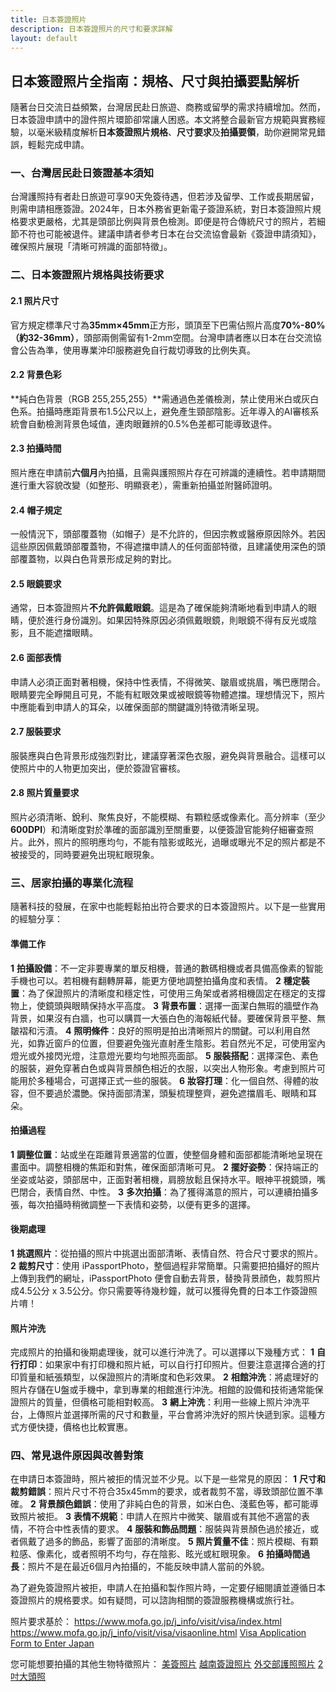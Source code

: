 ```yaml
---
title: 日本簽證照片
description: 日本簽證照片的尺寸和要求詳解
layout: default
---
```


## 日本簽證照片全指南：規格、尺寸與拍攝要點解析

隨著台日交流日益頻繁，台灣居民赴日旅遊、商務或留學的需求持續增加。然而，日本簽證申請中的證件照片環節卻常讓人困惑。本文將整合最新官方規範與實務經驗，以毫米級精度解析**日本簽證照片規格**、**尺寸要求**及**拍攝要領**，助你避開常見錯誤，輕鬆完成申請。

### 一、台灣居民赴日簽證基本須知
台灣護照持有者赴日旅遊可享90天免簽待遇，但若涉及留學、工作或長期居留，則需申請相應簽證。2024年，日本外務省更新電子簽證系統，對日本簽證照片規格要求更嚴格，尤其是頭部比例與背景色檢測。即便是符合傳統尺寸的照片，若細節不符也可能被退件。建議申請者參考日本在台交流協會最新《簽證申請須知》，確保照片展現「清晰可辨識的面部特徵」。

### 二、**日本簽證照片規格與技術要求**
#### 2.1 照片尺寸
官方規定標準尺寸為**35mm×45mm**正方形，頭頂至下巴需佔照片高度**70%-80%（約32-36mm）**，頭部兩側需留有1-2mm空間。台灣申請者應以日本在台交流協會公告為準，使用專業沖印服務避免自行裁切導致的比例失真。

#### 2.2 背景色彩
**純白色背景（RGB 255,255,255）**需通過色差儀檢測，禁止使用米白或灰白色系。拍攝時應距背景布1.5公尺以上，避免產生頸部陰影。近年導入的AI審核系統會自動檢測背景色域值，連肉眼難辨的0.5%色差都可能導致退件。

#### 2.3 拍攝時間
照片應在申請前**六個月**內拍攝，且需與護照照片存在可辨識的連續性。若申請期間進行重大容貌改變（如整形、明顯衰老），需重新拍攝並附醫師證明。

#### 2.4 帽子規定
一般情況下，頭部覆蓋物（如帽子）是不允許的，但因宗教或醫療原因除外。若因這些原因佩戴頭部覆蓋物，不得遮擋申請人的任何面部特徵，且建議使用深色的頭部覆蓋物，以與白色背景形成足夠的對比。

#### 2.5 眼鏡要求
通常，日本簽證照片**不允許佩戴眼鏡**。這是為了確保能夠清晰地看到申請人的眼睛，便於進行身份識別。如果因特殊原因必須佩戴眼鏡，則眼鏡不得有反光或陰影，且不能遮擋眼睛。

#### 2.6 面部表情
申請人必須正面對著相機，保持中性表情，不得微笑、皺眉或挑眉，嘴巴應閉合。眼睛要完全睜開且可見，不能有紅眼效果或被眼鏡等物體遮擋。理想情況下，照片中應能看到申請人的耳朵，以確保面部的關鍵識別特徵清晰呈現。

#### 2.7 服裝要求
服裝應與白色背景形成強烈對比，建議穿著深色衣服，避免與背景融合。這樣可以使照片中的人物更加突出，便於簽證官審核。

#### 2.8 照片質量要求
照片必須清晰、銳利、聚焦良好，不能模糊、有顆粒感或像素化。高分辨率（至少**600DPI**）和清晰度對於準確的面部識別至關重要，以便簽證官能夠仔細審查照片。此外，照片的照明應均勻，不能有陰影或眩光，過曝或曝光不足的照片都是不被接受的，同時要避免出現紅眼現象。

### 三、居家拍攝的專業化流程
隨著科技的發展，在家中也能輕鬆拍出符合要求的日本簽證照片。以下是一些實用的經驗分享：
#### 準備工作
**1** **拍攝設備**：不一定非要專業的單反相機，普通的數碼相機或者具備高像素的智能手機也可以。若相機有翻轉屏幕，能更方便地調整拍攝角度和表情。
**2** **穩定裝置**：為了保證照片的清晰度和穩定性，可使用三角架或者將相機固定在穩定的支撐物上，使鏡頭與眼睛保持水平高度。
**3** **背景布置**：選擇一面潔白無瑕的牆壁作為背景，如果沒有白牆，也可以購買一大張白色的海報紙代替。要確保背景平整、無皺褶和污漬。
**4** **照明條件**：良好的照明是拍出清晰照片的關鍵。可以利用自然光，如靠近窗戶的位置，但要避免強光直射產生陰影。若自然光不足，可使用室內燈光或外接閃光燈，注意燈光要均勻地照亮面部。
**5** **服裝搭配**：選擇深色、素色的服裝，避免穿著白色或與背景顏色相近的衣服，以突出人物形象。考慮到照片可能用於多種場合，可選擇正式一些的服裝。
**6** **妝容打理**：化一個自然、得體的妝容，但不要過於濃艷。保持面部清潔，頭髮梳理整齊，避免遮擋眉毛、眼睛和耳朵。

#### 拍攝過程
**1** **調整位置**：站或坐在距離背景適當的位置，使整個身體和面部都能清晰地呈現在畫面中。調整相機的焦距和對焦，確保面部清晰可見。
**2** **擺好姿勢**：保持端正的坐姿或站姿，頭部居中，正面對著相機，肩膀放鬆且保持水平。眼神平視鏡頭，嘴巴閉合，表情自然、中性。
**3** **多次拍攝**：為了獲得滿意的照片，可以連續拍攝多張，每次拍攝時稍微調整一下表情和姿勢，以便有更多的選擇。

#### 後期處理
**1** **挑選照片**：從拍攝的照片中挑選出面部清晰、表情自然、符合尺寸要求的照片。
**2** **裁剪尺寸**：使用 iPassportPhoto，整個過程非常簡單。只需要把拍攝好的照片上傳到我們的網址，iPassportPhoto 便會自動去背景，替換背景顔色，裁剪照片成4.5公分 x 3.5公分。你只需要等待幾秒鐘，就可以獲得免費的日本工作簽證照片唷！

#### 照片沖洗
完成照片的拍攝和後期處理後，就可以進行沖洗了。可以選擇以下幾種方式：
**1** **自行打印**：如果家中有打印機和照片紙，可以自行打印照片。但要注意選擇合適的打印質量和紙張類型，以保證照片的清晰度和色彩效果。
**2** **相館沖洗**：將處理好的照片存儲在U盤或手機中，拿到專業的相館進行沖洗。相館的設備和技術通常能保證照片的質量，但價格可能相對較高。
**3** **網上沖洗**：利用一些線上照片沖洗平台，上傳照片並選擇所需的尺寸和數量，平台會將沖洗好的照片快遞到家。這種方式方便快捷，價格也比較實惠。

### 四、常見退件原因與改善對策
在申請日本簽證時，照片被拒的情況並不少見。以下是一些常見的原因：
**1** **尺寸和裁剪錯誤**：照片尺寸不符合35x45mm的要求，或者裁剪不當，導致頭部位置不準確。
**2** **背景顏色錯誤**：使用了非純白色的背景，如米白色、淺藍色等，都可能導致照片被拒。
**3** **表情不規範**：申請人在照片中微笑、皺眉或有其他不適當的表情，不符合中性表情的要求。
**4** **服裝和飾品問題**：服裝與背景顏色過於接近，或者佩戴了過多的飾品，影響了面部的清晰度。
**5** **照片質量不佳**：照片模糊、有顆粒感、像素化，或者照明不均勻，存在陰影、眩光或紅眼現象。
**6** **拍攝時間過長**：照片不是在最近6個月內拍攝的，不能反映申請人當前的外貌。

為了避免簽證照片被拒，申請人在拍攝和製作照片時，一定要仔細閱讀並遵循日本簽證照片的規格要求。如有疑問，可以諮詢相關的簽證服務機構或旅行社。

照片要求基於：
https://www.mofa.go.jp/j_info/visit/visa/index.html
https://www.mofa.go.jp/j_info/visit/visa/visaonline.html
[Visa Application Form to Enter Japan](https://www.mofa.go.jp/files/000124525.pdf)

您可能想要拍攝的其他生物特徵照片：
[美簽照片](https://ipassportphoto.com/zh-tw/requirements/us-visa-photo)
[越南簽證照片](https://ipassportphoto.com/zh-tw/requirements/vietnamese-visa-photo)
[外交部護照照片](https://ipassportphoto.com/zh-tw/requirements/taiwan-passport-photo)
[2吋大頭照](https://ipassportphoto.com/zh-tw/requirements/35x45mm-photo)


